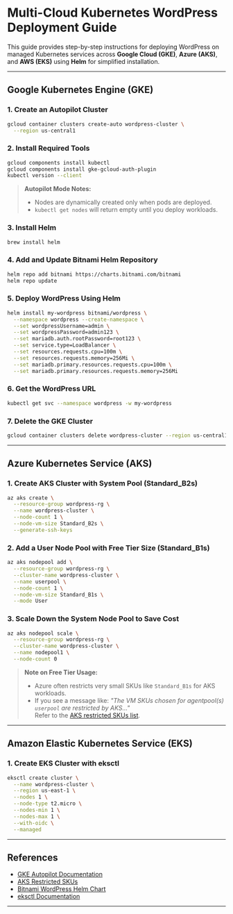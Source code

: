 
# Multi-Cloud Kubernetes WordPress Deployment Guide

This guide provides step-by-step instructions for deploying WordPress on managed Kubernetes services across **Google Cloud (GKE)**, **Azure (AKS)**, and **AWS (EKS)** using **Helm** for simplified installation.

---

## Google Kubernetes Engine (GKE)

### 1. Create an Autopilot Cluster
```sh
gcloud container clusters create-auto wordpress-cluster \
  --region us-central1
```

### 2. Install Required Tools
```sh
gcloud components install kubectl
gcloud components install gke-gcloud-auth-plugin
kubectl version --client
```

> **Autopilot Mode Notes:**
> - Nodes are dynamically created only when pods are deployed.
> - `kubectl get nodes` will return empty until you deploy workloads.

### 3. Install Helm
```sh
brew install helm
```

### 4. Add and Update Bitnami Helm Repository
```sh
helm repo add bitnami https://charts.bitnami.com/bitnami
helm repo update
```

### 5. Deploy WordPress Using Helm
```sh
helm install my-wordpress bitnami/wordpress \
  --namespace wordpress --create-namespace \
  --set wordpressUsername=admin \
  --set wordpressPassword=admin123 \
  --set mariadb.auth.rootPassword=root123 \
  --set service.type=LoadBalancer \
  --set resources.requests.cpu=100m \
  --set resources.requests.memory=256Mi \
  --set mariadb.primary.resources.requests.cpu=100m \
  --set mariadb.primary.resources.requests.memory=256Mi
```

### 6. Get the WordPress URL
```sh
kubectl get svc --namespace wordpress -w my-wordpress
```

### 7. Delete the GKE Cluster
```sh
gcloud container clusters delete wordpress-cluster --region us-central1 --quiet
```

---

## Azure Kubernetes Service (AKS)

### 1. Create AKS Cluster with System Pool (Standard_B2s)
```sh
az aks create \
  --resource-group wordpress-rg \
  --name wordpress-cluster \
  --node-count 1 \
  --node-vm-size Standard_B2s \
  --generate-ssh-keys
```

### 2. Add a User Node Pool with Free Tier Size (Standard_B1s)
```sh
az aks nodepool add \
  --resource-group wordpress-rg \
  --cluster-name wordpress-cluster \
  --name userpool \
  --node-count 1 \
  --node-vm-size Standard_B1s \
  --mode User
```

### 3. Scale Down the System Node Pool to Save Cost
```sh
az aks nodepool scale \
  --resource-group wordpress-rg \
  --cluster-name wordpress-cluster \
  --name nodepool1 \
  --node-count 0
```

> **Note on Free Tier Usage:**
> - Azure often restricts very small SKUs like `Standard_B1s` for AKS workloads.
> - If you see a message like:
>   *"The VM SKUs chosen for agentpool(s) `userpool` are restricted by AKS..."*  
>   Refer to the [AKS restricted SKUs list](https://aka.ms/aks/restricted-skus).

---

## Amazon Elastic Kubernetes Service (EKS)

### 1. Create EKS Cluster with eksctl
```sh
eksctl create cluster \
  --name wordpress-cluster \
  --region us-east-1 \
  --nodes 1 \
  --node-type t2.micro \
  --nodes-min 1 \
  --nodes-max 1 \
  --with-oidc \
  --managed
```

---

## References

- [GKE Autopilot Documentation](https://cloud.google.com/kubernetes-engine/docs/concepts/autopilot-overview)
- [AKS Restricted SKUs](https://aka.ms/aks/restricted-skus)
- [Bitnami WordPress Helm Chart](https://bitnami.com/stack/wordpress/helm)
- [eksctl Documentation](https://eksctl.io/)

---
